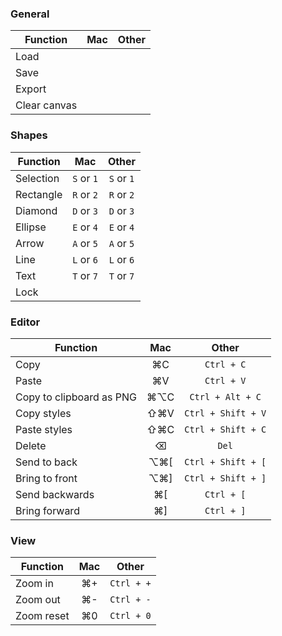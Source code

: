 ### General

| Function     | Mac | Other |
| ------------ | :-: | :---: |
| Load         |
| Save         |
| Export       |
| Clear canvas |

### Shapes

| Function  |    Mac     |   Other    |
| --------- | :--------: | :--------: |
| Selection | `S` or `1` | `S` or `1` |
| Rectangle | `R` or `2` | `R` or `2` |
| Diamond   | `D` or `3` | `D` or `3` |
| Ellipse   | `E` or `4` | `E` or `4` |
| Arrow     | `A` or `5` | `A` or `5` |
| Line      | `L` or `6` | `L` or `6` |
| Text      | `T` or `7` | `T` or `7` |
| Lock      |            |            |

### Editor

| Function                 | Mac  |       Other        |
| ------------------------ | :--: | :----------------: |
| Copy                     |  ⌘C  |     `Ctrl + C`     |
| Paste                    |  ⌘V  |     `Ctrl + V`     |
| Copy to clipboard as PNG | ⌘⌥C  |  `Ctrl + Alt + C`  |
| Copy styles              | ⇧⌘V  | `Ctrl + Shift + V` |
| Paste styles             | ⇧⌘C  | `Ctrl + Shift + C` |
| Delete                   |  ⌫   |       `Del`        |
| Send to back             | ⌥⌘\[ | `Ctrl + Shift + [` |
| Bring to front           | ⌥⌘\] | `Ctrl + Shift + ]` |
| Send backwards           | ⌘\[  |     `Ctrl + [`     |
| Bring forward            | ⌘\]  |     `Ctrl + ]`     |

### View

| Function   | Mac |   Other    |
| ---------- | :-: | :--------: |
| Zoom in    | ⌘+  | `Ctrl + +` |
| Zoom out   | ⌘-  | `Ctrl + -` |
| Zoom reset | ⌘0  | `Ctrl + 0` |
